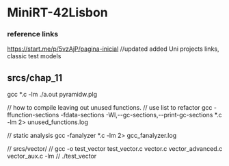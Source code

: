 # MiniRT-42Lisbon

### reference links 
https://start.me/p/5vzAjP/pagina-inicial		//updated
added Uni projects links, classic test models

## srcs/chap_11
gcc *.c -lm
./a.out pyramidw.plg

// how to compile leaving out unused functions.
// use list to refactor 
gcc -ffunction-sections -fdata-sections -Wl,--gc-sections,--print-gc-sections *.c -lm 2> unused_functions.log


// static analysis
gcc -fanalyzer *.c -lm 2> gcc_fanalyzer.log


// srcs/vector/
// gcc -o test_vector test_vector.c vector.c vector_advanced.c vector_aux.c -lm
// ./test_vector
